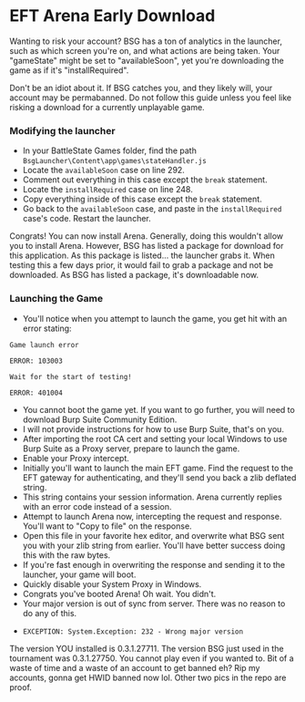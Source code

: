 # EFT Arena Early Download
Wanting to risk your account? BSG has a ton of analytics in the launcher, such as which screen you're on, and what actions are being taken. Your "gameState" might be set to "availableSoon", yet you're downloading the game as if it's "installRequired".

Don't be an idiot about it.
If BSG catches you, and they likely will, your account may be permabanned. Do not follow this guide unless you feel like risking a download for a currently unplayable game.

### Modifying the launcher
- In your BattleState Games folder, find the path `BsgLauncher\Content\app\games\stateHandler.js`
- Locate the `availableSoon` case on line 292.
- Comment out everything in this case except the `break` statement.
- Locate the `installRequired` case on line 248.
- Copy everything inside of this case except the `break` statement.
- Go back to the `availableSoon` case, and paste in the `installRequired` case's code. Restart the launcher.

Congrats! You can now install Arena. Generally, doing this wouldn't allow you to install Arena. However, BSG has listed a package for download for this application. 
As this package is listed... the launcher grabs it. When testing this a few days prior, it would fail to grab a package and not be downloaded. As BSG has listed a package, it's downloadable now.

### Launching the Game
- You'll notice when you attempt to launch the game, you get hit with an error stating:
```
Game launch error

ERROR: 103003

Wait for the start of testing!

ERROR: 401004
```
- You cannot boot the game yet. If you want to go further, you will need to download Burp Suite Community Edition.
- I will not provide instructions for how to use Burp Suite, that's on you.
- After importing the root CA cert and setting your local Windows to use Burp Suite as a Proxy server, prepare to launch the game.
- Enable your Proxy intercept.
- Initially you'll want to launch the main EFT game. Find the request to the EFT gateway for authenticating, and they'll send you back a zlib deflated string.
- This string contains your session information. Arena currently replies with an error code instead of a session.
- Attempt to launch Arena now, intercepting the request and response. You'll want to "Copy to file" on the response.
- Open this file in your favorite hex editor, and overwrite what BSG sent you with your zlib string from earlier. You'll have better success doing this with the raw bytes.
- If you're fast enough in overwriting the response and sending it to the launcher, your game will boot.
- Quickly disable your System Proxy in Windows.
- Congrats you've booted Arena! Oh wait. You didn't.
- Your major version is out of sync from server. There was no reason to do any of this.
- ```
  EXCEPTION: System.Exception: 232 - Wrong major version
  ```

The version YOU installed is 0.3.1.27711. The version BSG just used in the tournament was 0.3.1.27750. You cannot play even if you wanted to. Bit of a waste of time and a waste of an account to get banned eh? Rip my accounts, gonna get HWID banned now lol.
Other two pics in the repo are proof.

